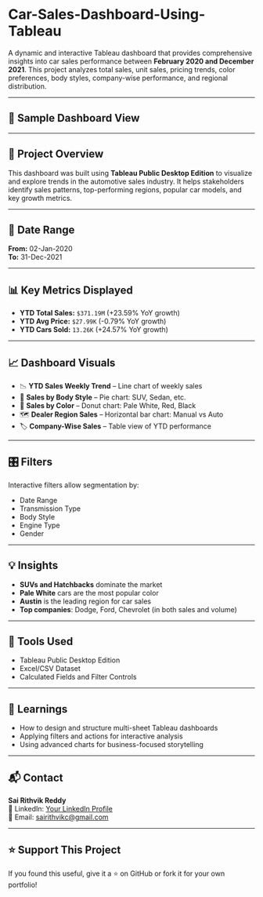 # Car-Sales-Dashboard-Using-Tableau

A dynamic and interactive Tableau dashboard that provides comprehensive insights into car sales performance between **February 2020 and December 2021**. This project analyzes total sales, unit sales, pricing trends, color preferences, body styles, company-wise performance, and regional distribution.

---

## 📸 Sample Dashboard View



---

## 📌 Project Overview

This dashboard was built using **Tableau Public Desktop Edition** to visualize and explore trends in the automotive sales industry. It helps stakeholders identify sales patterns, top-performing regions, popular car models, and key growth metrics.

---

## 📅 Date Range

**From:** 02-Jan-2020  
**To:** 31-Dec-2021

---

## 📊 Key Metrics Displayed

- **YTD Total Sales:** `$371.19M` (+23.59% YoY growth)
- **YTD Avg Price:** `$27.99K` (-0.79% YoY growth)
- **YTD Cars Sold:** `13.26K` (+24.57% YoY growth)

---

## 📈 Dashboard Visuals

- 📉 **YTD Sales Weekly Trend** – Line chart of weekly sales
- 🚗 **Sales by Body Style** – Pie chart: SUV, Sedan, etc.
- 🎨 **Sales by Color** – Donut chart: Pale White, Red, Black
- 🗺️ **Dealer Region Sales** – Horizontal bar chart: Manual vs Auto
- 🏷️ **Company-Wise Sales** – Table view of YTD performance

---

## 🎛️ Filters

Interactive filters allow segmentation by:
- Date Range
- Transmission Type
- Body Style
- Engine Type
- Gender

---

## 💡 Insights

- **SUVs and Hatchbacks** dominate the market
- **Pale White** cars are the most popular color
- **Austin** is the leading region for car sales
- **Top companies**: Dodge, Ford, Chevrolet (in both sales and volume)

---

## 🧰 Tools Used

- Tableau Public Desktop Edition
- Excel/CSV Dataset
- Calculated Fields and Filter Controls

---

## 🧠 Learnings

- How to design and structure multi-sheet Tableau dashboards
- Applying filters and actions for interactive analysis
- Using advanced charts for business-focused storytelling

---

## 📬 Contact

**Sai Rithvik Reddy**  
💼 LinkedIn: [Your LinkedIn Profile](https://www.linkedin.com/in/sai-rithvik-reddy-c-62b111290/)   
📧 Email: sairithvikc@gmail.com

---

## ⭐️ Support This Project

If you found this useful, give it a ⭐️ on GitHub or fork it for your own portfolio!

